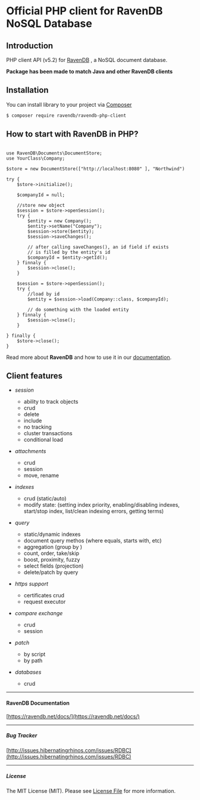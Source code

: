 # Official PHP client for RavenDB NoSQL Database


## Introduction
PHP client API (v5.2) for [RavenDB](https://ravendb.net/) , a NoSQL document database.

**Package has been made to match Java and other RavenDB clients**

## Installation

You can install library to your project via [Composer](https://getcomposer.org/)

``` bash
$ composer require ravendb/ravendb-php-client
```


## How to start with RavenDB in PHP?

```injectablephp

use RavenDB\Documents\DocumentStore;
use YourClass\Company;

$store = new DocumentStore(["http://localhost:8080" ], "Northwind")

try {
    $store->initialize();
    
    $companyId = null;
    
    //store new object
    $session = $store->openSession();
    try {
        $entity = new Company();
        $entity->setName("Company");
        $session->store($entity);
        $session->saveChanges();
    
        // after calling saveChanges(), an id field if exists
        // is filled by the entity's id
        $companyId = $entity->getId();
    } finnaly {
        $session->close();
    }
    
    $session = $store->openSession();
    try {
        //load by id
        $entity = $session->load(Company::class, $companyId);
    
        // do something with the loaded entity
    } finnaly {
        $session->close();
    }

} finally {
    $store->close();
}

```

Read more about **RavenDB** and how to use it in our [documentation](https://ravendb.net/docs/).

## Client features

- *session*
    - ability to track objects
    - crud
    - delete
    - include
    - no tracking
    - cluster transactions
    - conditional load

- *attachments*
    - crud
    - session
    - move, rename

- *indexes*
    - crud (static/auto)
    - modify state: (setting index priority, enabling/disabling indexes, start/stop index, list/clean indexing errors, getting terms)

- *query*
    - static/dynamic indexes
    - document query methos (where equals, starts with, etc)
    - aggregation (group by )
    - count, order, take/skip
    - boost, proximity, fuzzy
    - select fields (projection)
    - delete/patch by query

- *https support*
    - certificates crud
    - request executor

- *compare exchange*
    - crud
    - session

- *patch*
    - by script
    - by path

- *databases*
    - crud

----
#### RavenDB Documentation
[https://ravendb.net/docs/](https://ravendb.net/docs/)


-----
##### Bug Tracker
[http://issues.hibernatingrhinos.com/issues/RDBC](http://issues.hibernatingrhinos.com/issues/RDBC)

-----
##### License

The MIT License (MIT). Please see [License File](LICENSE.md) for more information.

